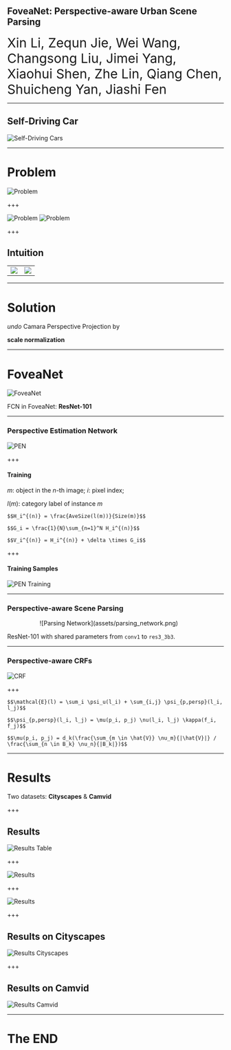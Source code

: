## FoveaNet: Perspective-aware Urban Scene Parsing
<span style="font-size:30px"> Xin Li, Zequn Jie, Wei Wang, Changsong Liu, Jimei Yang, Xiaohui Shen, Zhe Lin, Qiang Chen, Shuicheng Yan, Jiashi Fen</span>

---

## Self-Driving Car

![Self-Driving Cars](assets/self-driving.gif)

---

# Problem

![Problem](assets/problem_1.png)

+++

![Problem](assets/problem_2.png)
![Problem](assets/problem_3.png)

+++

## Intuition

|||
| ---- | ---- |
|![](assets/problem_image.png) | ![](assets/problem_table.png) |


---

# Solution

*undo* Camara Perspective Projection by

**scale normalization**

---

# FoveaNet

![FoveaNet](assets/foveanet.png)

FCN in FoveaNet: **ResNet-101**

---

### Perspective Estimation Network

![PEN](assets/pen.png)

+++

#### Training

$m$: object in the $n$-th image; $i$: pixel index;

$l(m)$: category label of instance $m$

`$$H_i^{(n)} = \frac{AveSize(l(m))}{Size(m)}$$`

`$$G_i = \frac{1}{N}\sum_{n=1}^N H_i^{(n)}$$`

`$$V_i^{(n)} = H_i^{(n)} + \delta \times G_i$$`

+++

#### Training Samples

![PEN Training](assets/pen_training.png)

---

### Perspective-aware Scene Parsing

<div style="width:70%;margin:auto">
![Parsing Network](assets/parsing_network.png)
</div>

ResNet-101 with shared parameters from `conv1` to `res3_3b3`.

---

### Perspective-aware CRFs

![CRF](assets/crf.png)

+++

`$$\mathcal{E}(l) = \sum_i \psi_u(l_i) + \sum_{i,j} \psi_{p,persp}(l_i, l_j)$$`


`$$\psi_{p,persp}(l_i, l_j) = \mu(p_i, p_j) \nu(l_i, l_j) \kappa(f_i, f_j)$$`

`$$\mu(p_i, p_j) = d_k(\frac{\sum_{m \in \hat{V}} \nu_m}{|\hat{V}|} / \frac{\sum_{n \in B_k} \nu_n}{|B_k|})$$`

---

# Results

Two datasets: **Cityscapes** & **Camvid**

+++

## Results

![Results Table](assets/results_table.png)

+++

![Results](assets/results_1.png)

+++

![Results](assets/results_2.png)

+++

## Results on Cityscapes

![Results Cityscapes](assets/results_cityscapes.png)

+++

## Results on Camvid

![Results Camvid](assets/results_camvid.png)

---

# The END
